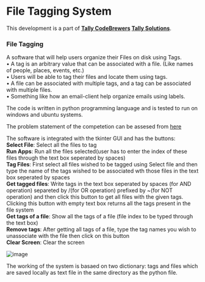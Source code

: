# File Tagging System

This development is a part of <b><a href='https://unstop.com/hackathon/tally-codebrewers-tally-solutions-343510'>Tally CodeBrewers</a> <a href='https://tallysolutions.com/'>Tally Solutions</a></b>.

<h3>File Tagging</h3>
A software that will help users organize their Files on disk using Tags.<br>
• A tag is an arbitrary value that can be associated with a file. (Like names of people, 
places, events, etc.)<br>
• Users will be able to tag their files and locate them using tags.<br>
• A file can be associated with multiple tags, and a tag can be associated with multiple 
files.<br>
• Something like how an email-client help organize emails using 
labels.<br>

The code is written in python programming language and is tested to run on windows and ubuntu systems.

The problem statement of the competetion can be assesed from [here](https://github.com/Pranay-Pandey/File_tagging_system/files/9130326/ProblemStatement_WizardofSystemProgramming.pdf)

The software is integrated with the tkinter GUI and has the buttons:
<br><b>Select File</b>: Select all the files to tag
<br><b>Run Apps</b>: Run all the files selected(user has to enter the index of these files through the text box seperated by spaces)
<br><b>Tag Files</b>: First select all files wished to be tagged using Select file and then type the name of the tags wished to be associated wth those files in the text box seperated by spaces
<br><b>Get tagged files</b>: Write tags in the text box seperated by spaces (for AND operation) separeted by /(for OR operation) prefixed by ~(for NOT operation) and then click this button to get all files with the given tags. Clicking this button with empty text box returns all the tags present in the file system
<br><b>Get tags of a file</b>: Show all the tags of a file (file index to be typed through the text box)
<br><b>Remove tags</b>: After getting all tags of a file, type the tag names you wish to unassociate with the file then click on this button
<br><b>Clear Screen</b>: Clear the screen 


![image](https://user-images.githubusercontent.com/79053599/179468777-f3aaa28f-d3f2-4f07-a477-4f719b6d4029.png)


The working of the system is basaed on two dictionary: tags and files which are saved locally as text file in the same directory as the python file.
